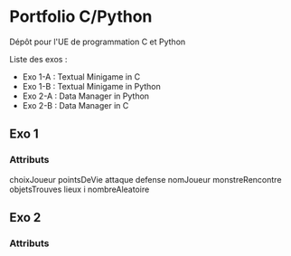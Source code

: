 # Portfolio C/Python
Dépôt pour l'UE de programmation C et Python

Liste des exos :
* Exo 1-A : Textual Minigame in C
* Exo 1-B : Textual Minigame in Python
* Exo 2-A : Data Manager in Python
* Exo 2-B : Data Manager in C

## Exo 1
### Attributs
choixJoueur
    pointsDeVie
    attaque
    defense
    nomJoueur
    monstreRencontre
    objetsTrouves
    lieux
    i
    nombreAleatoire
    
## Exo 2
### Attributs
